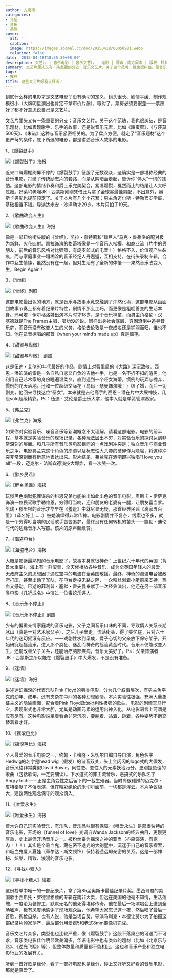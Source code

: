 ```yaml
---
author: 支离疏
categories:
- 介绍
- 音乐
- 品碟
cover:
  alt: ''
  caption: ''
  image: https://images.soomal.cc/doc/20150418/00050981.webp
  relative: false
date: '2015-04-18T18:55:30+08:00'
description: 文艺片 | 音乐电影 | 音乐文艺片 | 电影 | 源自：南方周末 | 版权：转载 |  平均/总评分：09.80/98
summary: 文艺片里头又有一条重要的分支：音乐文艺片。关于这个范畴，我也很纠结，是音乐题材，比如表现歌手、乐手的故事，还是说音乐元素，比如《甜蜜蜜》、《与莎莫500天》、《朱诺》这种与音乐紧密相关的。为了盘点方便，就定了“音乐题材”这个更严苛的条件，底下所选的电影，都是讲述音乐人故事的电影。
tags:
- 推荐
title: 这些文艺片好看又好听！
---
```


到底什么样的电影才是文艺电影？没有确切的定义，镜头很长、剧情平缓、制作规模很小（大牌明星演出也肯定不拿市价片酬），哦对了，票房必须要很差――票房好了都不好意思说自己是文艺片。

文艺片里头又有一条重要的分支：音乐文艺片。关于这个范畴，我也很纠结，是音乐题材，比如表现歌手、乐手的故事，还是说音乐元素，比如《甜蜜蜜》、《与莎莫500天》、《朱诺》这种与音乐紧密相关的。为了盘点方便，就定了“音乐题材”这个更严苛的条件，底下所选的电影，都是讲述音乐人故事的电影。

1、《爆裂鼓手》

![《爆裂鼓手》海报](https://images.soomal.cc/doc/20150418/00050969.webp)





近来口碑爆棚刷屏不停的《爆裂鼓手》征服了无数观众，这确实是一部堪称经典的音乐电影，打破了传统励志片的套路，而是从阴暗面走起，告诉你“伟大”一词的残酷。这部电影的情绪节奏和爵士乐完美契合，紧凑爆裂，戛然而止的结尾让人大呼过瘾。好莱坞老咖JK・西蒙斯刚刚凭借此片拿了金球奖最佳男配，不出意外，奥斯卡男配也提前预定了。关于本片有几个小花絮：男主角迈尔斯・特勒15岁学鼓，基础相当不错。导演达米安・沙泽勒才29岁。本片只拍了19天。

2、《歌曲改变人生》

![《歌曲改变人生》海报](https://images.soomal.cc/doc/20150418/00050970.webp)





像是一部纽约街头版的《曾经》，凯拉・奈特莉和“绿巨人”马克・鲁弗洛的配对极为新鲜，火花四射。凯拉饰演的格蕾塔像是一个音乐人楷模，和商业流（片中的男朋友，前后的音乐风格对比强烈，有庞麦郎式的电音！）格格不入，价值观产生裂痕，而与家庭事业一塌糊涂的音乐经纪人丹邂逅，互相支持，在街头录制专辑，合作中互生情愫，虽然没有在一起，但对生活有了全新的体悟――果然音乐改变人生，Begin Again！

3、《曾经》

![《曾经》剧照](https://images.soomal.cc/doc/20150418/00050971.webp)





这部电影最出色的地方，就是音乐与故事水乳交融到了浑然化境，这部电影从画面到故事节奏上都有着纪录片特性，剧情不那么工巧，而更像是粗粝善变的生活本身。玛可塔・伊尔格洛娃出演本片时才18岁，是个音乐神童，而男主角格伦・汉塞德就是The Frames主唱，唱功没的说。同样出身社会底层，穷困潦倒中追寻音乐梦，而音乐没有改变人生的义务，格伦去伦敦是一夜成名还是铩羽而归，谁也不知。他在录音棚唱的那首《when your mind’s made up》真是惊艳。

4、《甜蜜与卑微》

![《甜蜜与卑微》 剧照](https://images.soomal.cc/doc/20150418/00050972.webp)





这是伍迪・艾伦90年代最好的作品，剧情上对费里尼的《大路》深沉致敬，西恩・潘饰演的雷是一名自私自恋又自负的吉他神手，也是一名不折不扣的渣男。他利用自己艺术家的身份睡遍温柔乡，直到遇到一个哑女海蒂，惯例的玩弄与抛弃，惯例的花天酒地，还和一位超级交际花（乌玛・瑟曼饰演哦！）结了婚，而后一切剧变，他回来寻找这位“圣女”。本来就是吉他高手的西恩・潘在片中大展神技，几段solo超级精彩。Ps：伍迪・艾伦是爵士乐大拿，他本人就是单簧管演奏家。

5、《弗兰克》

![《弗兰克》海报](https://images.soomal.cc/doc/20150418/00050973.webp)





如果你对实验音乐、噪音音乐等新潮概念不太理解，请看这部电影。电影的前半程，基本就是实验音乐的现场记录，各种玩法层出不穷，对实验音乐的探讨达到非常深刻的层面。和几乎所有音乐类电影相同的一点戏剧冲突是：独立音乐与商业音乐之争。电影弗兰克这个角色的崩溃以及标志性大头套的破碎作为隐喻，将这种冲突非常深刻而有新意地表达出来。影片结尾，弗兰克在酒吧即兴独唱“I love you all”一段，迈克尔・法斯宾德演技大爆炸，看一次哭一次。

6、《醉乡民谣》

![《醉乡民谣》海报](https://images.soomal.cc/doc/20150418/00050974.webp)





玩惯黑色幽默犯罪谋杀的科恩兄弟也能拍出如此出色的音乐电影，奥斯卡・伊萨克饰演一位民谣歌手勒维恩，穷得叮当响，还和朋友的老婆有一腿，让朋友喜当爹。凯瑞・穆里根的音乐才华早在《羞耻》中就尽显无疑，那首经典民谣《离家五百里》（译名好土……）被她演绎得非常传神。电影剧情并不复杂，线索也不多，就是一个穷得叮当响的民谣歌手苦苦追梦，最终没有任何转机的苗头――鲍勃・迪伦时代的边缘音乐人写照。该片的原声超级赞。

7、《海盗电台》

![《海盗电台》海报](https://images.soomal.cc/doc/20150418/00050975.webp)





大概是影迷最熟知的音乐电影了，故事本身就很神奇：上世纪六十年代的英国（背景太重要），海上有一群滚青，全天候播放各种音乐，成为全英国年轻人的最爱，无政府主义的思想因子通过空中的电波在全英国散播，最终，神奇的海盗电台被政府打压，甚至出动了军队，在电台走投无路之际，一众粉丝划着小艇前来支持，热血又感动。已逝的菲利普・塞默・霍夫曼奉献了一次经典演出，他还在另一部音乐类电影《几近成名》中演过一位毒蛇乐评人。

8、《音乐永不停止》

![《音乐永不停止》剧照](https://images.soomal.cc/doc/20150418/00050976.webp)





少有的偏重亲情家庭戏的音乐电影，父子之间音乐口味的不同，导致俩人关系长期冰山（真是一对艺术家父子），之后儿子出走，流落街头，得了失忆症，只对六十年代的迷幻摇滚有反应。――戏剧性水到渠成，爱子心切的父亲放下保守架子，开始研究起摇滚乐，进入那个疯狂、迷乱而神奇的摇滚黄金时代。音乐不仅能改变人生，还能改善父子关系，还能治疗脑部疾病，音乐太美好了。Ps：父亲饰演者JK・西蒙斯之所以能在《爆裂鼓手》中大爆发，不是没有准备。

9、《迷墙》

![《迷墙》海报](https://images.soomal.cc/doc/20150418/00050977.webp)





讲述迷幻摇滚的代表乐队Pink Floyd的另类电影，分为几个叙事层次，有男主角平克的幼年、成年，还有夹杂在中间的各种幻想剧情。本片实验性极强，充满大量象征主义的隐喻画面，配合着Pink Floyd政治批判性极强的歌曲，电影的剧情天马行空，表现形式也非常大胆，尤其是动画元素的运用出神入化，从电影语言上可谓是应有尽有。这种电影端坐着看会非常沉闷，要躺着、站着、跳着、各种姿势不断交替着看才好。

10、《摇滚芭比》

![《摇滚芭比》海报](https://images.soomal.cc/doc/20150418/00050978.webp)





个人最爱的音乐电影之一，约翰・卡梅隆・米切尔自编自导自演，角色名字Hedwig的名字是head wig（假发）的谐音双关，头上金闪闪的logo式的大假发，音乐风格非常类似David Bowie。同性恋、变性人的元素妖冶万分，更别提绝佳的歌曲（包括歌词，一定要细读）。下水道式的非主流音乐，恶搞式的乐队名字Angry Inch――正是主角变性之后留下的一截生殖器。当时尚很稚嫩的迈克尔・皮特奉献了不俗表演，但在精彩绝伦的米切尔面前，一切都是浮云。本片争议极大，建议两性观念保守的观众慎入。

11、《唯爱永生》

![《唯爱永生》海报](https://images.soomal.cc/doc/20150418/00050979.webp)





贾木许自己玩实验音乐，有乐队，音乐品味很有保障。《唯爱永生》是部很独特的音乐电影，开场的《funnel of love》变调自Wanda Jackson的经典曲目，更慢更厚重，史上最佳开场音乐之一。被粉丝奉为摇滚之神的亚当（抖森饰演，有露肉！！！）其实是个吸血鬼，藏在密不透光的大别墅中，沉迷于自己的音乐探索，和吸血鬼爱人夏娃（蒂尔达・斯文顿饰）保持着遥远却亲密的关系。这是一部神秘、炫酷、精致、浪漫的音乐电影。

12、《寻找小糖人》

![《寻找小糖人》海报](https://images.soomal.cc/doc/20150418/00050980.webp)





这份榜单中唯一的一部纪录片，拿了第85届奥斯卡最佳纪录片奖。墨西哥裔的美国歌手西斯托・罗德里格兹的专辑在南非大卖，但远在美国的他毫不知情，生活落魄，一度沦为装修工，默默无名的他死得堪称传奇。他在最后一场演唱会上遭到全场嘘声，极有风度地感谢了现场观众后，他希望大家忘记这一夜，然后唱了最后一首歌，掏枪自杀，也有人说，他是当场自焚。导演马利克・本德让劳尔为了拍摄这部纪录片倾家荡产，最后部分用爱疯5和老式8mm摄像机完成。

音乐文艺片众多，类型化也比较严重，像《爆裂鼓手》这般不落窠臼的可遇而不可求，音乐类电影佳作明显欧美偏多，华语电影中也有类似的题材（比如《北京乐与路》、《逆光飞翔》等），但整体数量和质量都不能相比，这也和音乐产业和独立电影行业的发展有关。

听到一首好歌是缘分，看了一部好电影也是缘分，碰上又好听又好看的音乐电影，那就是真爱了。